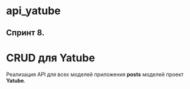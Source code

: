 # api_yatube

## Спринт 8.

# CRUD для Yatube

Реализация API для всех моделей приложения **posts** моделей проект **Yatube**.
